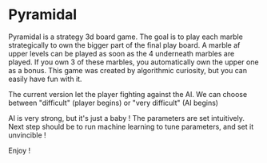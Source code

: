 # Pyramidal


Pyramidal is a strategy 3d board game. The goal is to play each marble strategically to own the bigger part of the final play board. A marble af upper levels can be played as soon as the 4 underneath marbles are played. If you own 3 of these marbles, you automatically own the upper one as a bonus. 
This game was created by algorithmic curiosity, but you can easily have fun with it.

The current version let the player fighting against the AI. We can choose between "difficult" (player begins) or "very difficult" (AI begins)

AI is very strong, but it's just a baby ! The parameters are set intuitively. Next step should be to run machine learning to tune parameters, and set it unvincible !

Enjoy !

